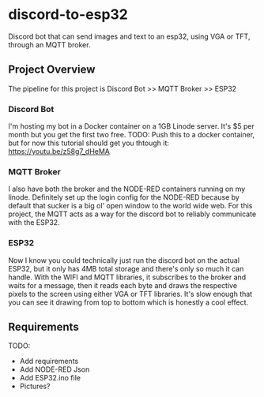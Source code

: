 # discord-to-esp32
Discord bot that can send images and text to an esp32, using VGA or TFT, through an MQTT broker. 

## Project Overview
The pipeline for this project is Discord Bot >> MQTT Broker >> ESP32
### Discord Bot
I'm hosting my bot in a Docker container on a 1GB Linode server. It's $5 per month but you get the first two free.  TODO: Push this to a docker container, but for now this tutorial should get you thtough it: https://youtu.be/z58g7_dHeMA

### MQTT Broker
I also have both the broker and the NODE-RED containers running on my linode. Definitely set up the login config for the NODE-RED because by default that sucker is a big ol' open window to the world wide web.
For this project, the MQTT acts as a way for the discord bot to reliably communicate with the ESP32. 

### ESP32
Now I know you could technically just run the discord bot on the actual ESP32, but it only has 4MB total storage and there's only so much it can handle.  With the WIFI and MQTT libraries, it subscribes to the broker and waits for a message, then it reads each byte and draws the respective pixels to the screen using either VGA or TFT libraries. It's slow enough that you can see it drawing from top to bottom which is honestly a cool effect.


## Requirements

TODO:  
- Add requirements
- Add NODE-RED Json
- Add ESP32.ino file
- Pictures?
